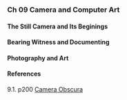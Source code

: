### Ch 09 Camera and Computer Art

#### The Still Camera and Its Beginings
#### Bearing Witness and Documenting
#### Photography and Art

#### References
9.1\. p200 [Camera Obscura](https://en.wikipedia.org/wiki/Camera_obscura)
